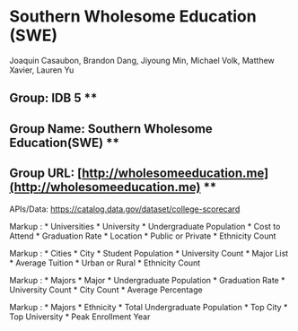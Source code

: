 # Southern Wholesome Education (SWE)
Joaquin Casaubon, Brandon Dang, Jiyoung Min, Michael Volk, Matthew Xavier, Lauren Yu


## Group: IDB 5 **
## Group Name: Southern Wholesome Education(SWE) **
## Group URL: [http://wholesomeeducation.me](http://wholesomeeducation.me) **
 
APIs/Data:
https://catalog.data.gov/dataset/college-scorecard

Markup : * Universities
           * University
           * Undergraduate Population
           * Cost to Attend
           * Graduation Rate
           * Location
           * Public or Private
           * Ethnicity Count

Markup : * Cities
           * City
           * Student Population
           * University Count
           * Major List
           * Average Tuition
           * Urban or Rural
           * Ethnicity Count

Markup : * Majors
           * Major
           * Undergraduate Population
           * Graduation Rate
           * University Count
           * City Count
           * Average Percentage

Markup : * Majors
           * Ethnicity
           * Total Undergraduate Population
           * Top City
           * Top University
           * Peak Enrollment Year
